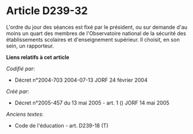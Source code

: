 # Article D239-32

L'ordre du jour des séances est fixé par le président, ou sur demande d'au moins un quart des membres de l'Observatoire
national de la sécurité des établissements scolaires et d'enseignement supérieur. Il choisit, en son sein, un rapporteur.

**Liens relatifs à cet article**

_Codifié par_:

  - Décret n°2004-703 2004-07-13 JORF 24 février 2004

_Créé par_:

  - Décret n°2005-457 du 13 mai 2005 - art. 1 () JORF 14 mai 2005

_Anciens textes_:

  - Code de l'éducation - art. D239-18 (T)
